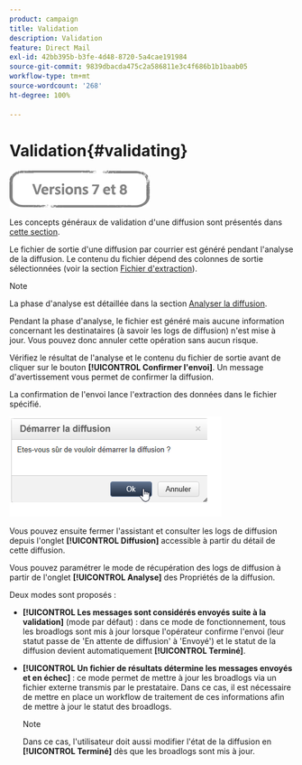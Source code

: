 ```yaml
---
product: campaign
title: Validation
description: Validation
feature: Direct Mail
exl-id: 42bb395b-b3fe-4d48-8720-5a4cae191984
source-git-commit: 9839dbacda475c2a586811e3c4f686b1b1baab05
workflow-type: tm+mt
source-wordcount: '268'
ht-degree: 100%

---
```


# Validation{#validating}

![](../../assets/common.svg)

Les concepts généraux de validation d&#39;une diffusion sont présentés dans [cette section](steps-validating-the-delivery.md).

Le fichier de sortie d&#39;une diffusion par courrier est généré pendant l&#39;analyse de la diffusion. Le contenu du fichier dépend des colonnes de sortie sélectionnées (voir la section [Fichier d&#39;extraction](defining-the-direct-mail-content.md#extraction-file)).

>[!NOTE]
>
>La phase d&#39;analyse est détaillée dans la section [Analyser la diffusion](steps-validating-the-delivery.md#analyzing-the-delivery).

Pendant la phase d&#39;analyse, le fichier est généré mais aucune information concernant les destinataires (à savoir les logs de diffusion) n&#39;est mise à jour. Vous pouvez donc annuler cette opération sans aucun risque.

Vérifiez le résultat de l&#39;analyse et le contenu du fichier de sortie avant de cliquer sur le bouton **[!UICONTROL Confirmer l&#39;envoi]**. Un message d&#39;avertissement vous permet de confirmer la diffusion.

La confirmation de l&#39;envoi lance l&#39;extraction des données dans le fichier spécifié.

![](assets/s_ncs_user_postal_del_send_confirm_postal.png)

Vous pouvez ensuite fermer l&#39;assistant et consulter les logs de diffusion depuis l&#39;onglet **[!UICONTROL Diffusion]** accessible à partir du détail de cette diffusion.

Vous pouvez paramétrer le mode de récupération des logs de diffusion à partir de l&#39;onglet **[!UICONTROL Analyse]** des Propriétés de la diffusion.

Deux modes sont proposés :

* **[!UICONTROL Les messages sont considérés envoyés suite à la validation]** (mode par défaut) : dans ce mode de fonctionnement, tous les broadlogs sont mis à jour lorsque l&#39;opérateur confirme l&#39;envoi (leur statut passe de &#39;En attente de diffusion&#39; à &#39;Envoyé&#39;) et le statut de la diffusion devient automatiquement **[!UICONTROL Terminé]**.
* **[!UICONTROL Un fichier de résultats détermine les messages envoyés et en échec]** : ce mode permet de mettre à jour les broadlogs via un fichier externe transmis par le prestataire. Dans ce cas, il est nécessaire de mettre en place un workflow de traitement de ces informations afin de mettre à jour le statut des broadlogs.

   >[!NOTE]
   >
   >Dans ce cas, l&#39;utilisateur doit aussi modifier l&#39;état de la diffusion en **[!UICONTROL Terminé]** dès que les broadlogs sont mis à jour.
